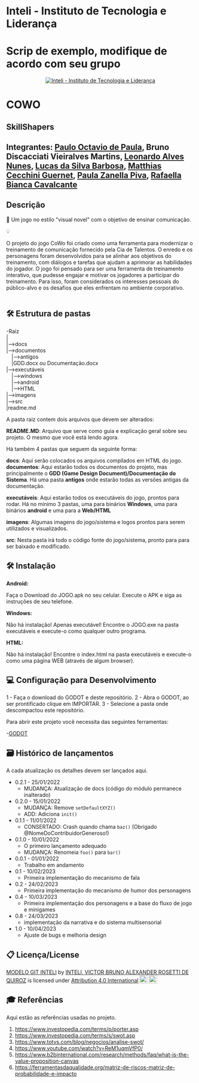 # Inteli - Instituto de Tecnologia e Liderança 
# Scrip de exemplo, modifique de acordo com seu grupo #


<p align="center">
<a href= "https://www.inteli.edu.br/"><img src="https://www.inteli.edu.br/wp-content/uploads/2021/08/20172028/marca_1-2.png" alt="Inteli - Instituto de Tecnologia e Liderança" border="0"></a>
</p>

# COWO

## SkillShapers

## Integrantes: <a href="https://www.linkedin.com/in/paulooctaviodepaula/">Paulo Octavio de Paula</a>, <a>Bruno Discacciati Vieiralves Martins</a>, <a href="https://www.linkedin.com/in/leonardoalvesnunes/">	Leonardo Alves Nunes</a>, <a href="https://www.linkedin.com/in/lucasdasilvabarbosa/">	Lucas da Silva Barbosa</a>, <a href="https://github.com/MatthiasCecchiniGuernet">	Matthias Cecchini Guernet</a>, <a href="https://github.com/Paula-zp">		Paula Zanella Piva</a>, <a href="https://www.linkedin.com/in/rafaella-bianca-cavalcante/">		Rafaella Bianca Cavalcante</a>

## Descrição

📜 Um jogo no estilo "visual novel" com o objetivo de ensinar comunicação.
<br>

💡<p>

</p> O projeto do jogo CoWo foi criado como uma ferramenta para modernizar o treinamento de comunicação fornecido pela Cia de Talentos. O enredo e os personagens foram desenvolvidos para se alinhar aos objetivos do treinamento, com diálogos e tarefas que ajudam a aprimorar as habilidades do jogador. 
O jogo foi pensado para ser uma ferramenta de treinamento interativo, que pudesse engajar e motivar os jogadores a participar do treinamento. Para isso, foram considerados os interesses pessoais do público-alvo e os desafios que eles enfrentam no ambiente corporativo.
<br><br>

## 🛠 Estrutura de pastas

-Raiz<br>
|<br>
|-->docs<br>
|-->documentos<br>
  &emsp;|-->antigos<br>
  &emsp;|GDD.docx ou Documentação.docx<br>
|-->executáveis<br>
  &emsp;|-->windows<br>
  &emsp;|-->android<br>
  &emsp;|-->HTML<br>
|-->imagens<br>
|-->src<br>
|readme.md<br>

A pasta raiz contem dois arquivos que devem ser alterados:

<b>README.MD</b>: Arquivo que serve como guia e explicação geral sobre seu projeto. O mesmo que você está lendo agora.

Há também 4 pastas que seguem da seguinte forma:

<b>docs</b>: Aqui serão colocados os arquivos compilados em HTML do jogo.
<b>documentos</b>: Aqui estarão todos os documentos do projeto, mas principalmente o <b>GDD (Game Design Document)/Documentação do Sistema</b>. Há uma pasta <b>antigos</b> onde estarão todas as versões antigas da documentação.

<b>executáveis</b>: Aqui estarão todos os executáveis do jogo, prontos para rodar. Há no mínimo 3 pastas, uma para binários <b>Windows</b>, uma para binários <b>android</b> e uma para a <b>Web/HTML</b>

<b>imagens</b>: Algumas imagens do jogo/sistema e logos prontos para serem utilizados e visualizados.

<b>src</b>: Nesta pasta irá todo o código fonte do jogo/sistema, pronto para para ser baixado e modificado.

## 🛠 Instalação

<b>Android:</b>

Faça o Download do JOGO.apk no seu celular.
Execute o APK e siga as instruções de seu telefone.

<b>Windows:</b>

Não há instalação! Apenas executável!
Encontre o JOGO.exe na pasta executáveis e execute-o como qualquer outro programa.

<b>HTML:</b>

Não há instalação!
Encontre o index.html na pasta executáveis e execute-o como uma página WEB (através de algum browser).

## 💻 Configuração para Desenvolvimento

1 - Faça o download do GODOT e deste repositório.
2 - Abra o GODOT, ao ser prontificado clique em IMPORTAR.
3 - Selecione a pasta onde descompactou este repositório.

Para abrir este projeto você necessita das seguintes ferramentas:

-<a href="https://godotengine.org/download">GODOT</a>

## 🗃 Histórico de lançamentos

A cada atualização os detalhes devem ser lançados aqui.

* 0.2.1 - 25/01/2022
    * MUDANÇA: Atualização de docs (código do módulo permanece inalterado)
* 0.2.0 - 15/01/2022
    * MUDANÇA: Remove `setDefaultXYZ()`
    * ADD: Adiciona `init()`
* 0.1.1 - 11/01/2022
    * CONSERTADO: Crash quando chama `baz()` (Obrigado @NomeDoContribuidorGeneroso!)
* 0.1.0 - 10/01/2022
    * O primeiro lançamento adequado
    * MUDANÇA: Renomeia `foo()` para `bar()`
* 0.0.1 - 01/01/2022
    * Trabalho em andamento
* 0.1 - 10/02/2023
    * Primeira implementação do mecanismo de fala
* 0.2 - 24/02/2023
    * Primeira implementação do mecanismo de humor dos personagens
* 0.4 - 10/03/2023
    * Primeira implementação dos personagens e a base do fluxo de jogo e minigames
* 0.8 - 24/03/2023
    * implementação da narrativa e do sistema multisensorial
* 1.0 - 10/04/2023
    * Ajuste de bugs e melhoria design

## 📋 Licença/License

<p xmlns:cc="http://creativecommons.org/ns#" xmlns:dct="http://purl.org/dc/terms/"><a property="dct:title" rel="cc:attributionURL" href="https://github.com/Spidus/Teste_Final_1">MODELO GIT INTELI</a> by <a rel="cc:attributionURL dct:creator" property="cc:attributionName" href="https://www.yggbrasil.com.br/vr">INTELI, VICTOR BRUNO ALEXANDER ROSETTI DE QUIROZ</a> is licensed under <a href="http://creativecommons.org/licenses/by/4.0/?ref=chooser-v1" target="_blank" rel="license noopener noreferrer" style="display:inline-block;">Attribution 4.0 International<img style="height:22px!important;margin-left:3px;vertical-align:text-bottom;" src="https://mirrors.creativecommons.org/presskit/icons/cc.svg?ref=chooser-v1"><img style="height:22px!important;margin-left:3px;vertical-align:text-bottom;" src="https://mirrors.creativecommons.org/presskit/icons/by.svg?ref=chooser-v1"></a></p>

## 🎓 Referências

Aqui estão as referências usadas no projeto.

1. <https://www.investopedia.com/terms/p/porter.asp>
2. <https://www.investopedia.com/terms/s/swot.asp>
3. <https://www.totvs.com/blog/negocios/analise-swot/>
4. <https://www.youtube.com/watch?v=ReM1uqmVfP0/>
5. <https://www.b2binternational.com/research/methods/faq/what-is-the-value-proposition-canvas>
6. <https://ferramentasdaqualidade.org/matriz-de-riscos-matriz-de-probabilidade-e-impacto>
